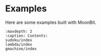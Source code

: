 # Examples

Here are some examples built with MoonBit.

```{toctree}
:maxdepth: 2
:caption: Contents:
sudoku/index
lambda/index
gmachine/index